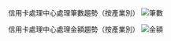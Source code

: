 信用卡處理中心處理筆數趨勢（按產業別）
![筆數](https://github.com/user-attachments/assets/773dec3c-2a8e-409d-9590-c6582cb72760)

信用卡處理中心處理金額趨勢（按產業別）
![金額](https://github.com/user-attachments/assets/0a5d31e1-f8c9-4b91-8120-0d417284be58)

